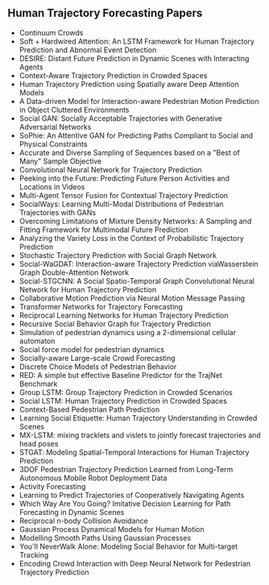 
<h2> Human Trajectory Forecasting Papers </h2>




<ul>

                             

 <li><a target="_blank" href="https://github.com/manjunath5496/Human-Trajectory-Forecasting-Papers/blob/master/hum(1).pdf" style="text-decoration:none;">Continuum Crowds</a></li>

 <li><a target="_blank" href="https://github.com/manjunath5496/Human-Trajectory-Forecasting-Papers/blob/master/hum(2).pdf" style="text-decoration:none;">Soft + Hardwired Attention: An LSTM Framework for Human Trajectory Prediction and Abnormal Event Detection</a></li>

<li><a target="_blank" href="https://github.com/manjunath5496/Human-Trajectory-Forecasting-Papers/blob/master/hum(3).pdf" style="text-decoration:none;">DESIRE: Distant Future Prediction in Dynamic Scenes with Interacting Agents</a></li>
 <li><a target="_blank" href="https://github.com/manjunath5496/Human-Trajectory-Forecasting-Papers/blob/master/hum(4).pdf" style="text-decoration:none;">Context-Aware Trajectory Prediction in Crowded Spaces</a></li>                              
<li><a target="_blank" href="https://github.com/manjunath5496/Human-Trajectory-Forecasting-Papers/blob/master/hum(5).pdf" style="text-decoration:none;">Human Trajectory Prediction using Spatially aware Deep Attention Models</a></li>
<li><a target="_blank" href="https://github.com/manjunath5496/Human-Trajectory-Forecasting-Papers/blob/master/hum(6).pdf" style="text-decoration:none;">A Data-driven Model for Interaction-aware Pedestrian Motion Prediction in Object Cluttered Environments</a></li>
 <li><a target="_blank" href="https://github.com/manjunath5496/Human-Trajectory-Forecasting-Papers/blob/master/hum(7).pdf" style="text-decoration:none;">Social GAN: Socially Acceptable Trajectories with Generative Adversarial Networks</a></li>

 <li><a target="_blank" href="https://github.com/manjunath5496/Human-Trajectory-Forecasting-Papers/blob/master/hum(8).pdf" style="text-decoration:none;"> SoPhie: An Attentive GAN for Predicting Paths Compliant to Social and Physical Constraints</a></li>
   <li><a target="_blank" href="https://github.com/manjunath5496/Human-Trajectory-Forecasting-Papers/blob/master/hum(9).pdf" style="text-decoration:none;">Accurate and Diverse Sampling of Sequences based on a "Best of Many" Sample Objective</a></li>
  
   
 <li><a target="_blank" href="https://github.com/manjunath5496/Human-Trajectory-Forecasting-Papers/blob/master/hum(10).pdf" style="text-decoration:none;">Convolutional Neural Network for Trajectory Prediction </a></li>                              
<li><a target="_blank" href="https://github.com/manjunath5496/Human-Trajectory-Forecasting-Papers/blob/master/hum(11).pdf" style="text-decoration:none;">Peeking into the Future:
Predicting Future Person Activities and Locations in Videos</a></li>
<li><a target="_blank" href="https://github.com/manjunath5496/Human-Trajectory-Forecasting-Papers/blob/master/hum(12).pdf" style="text-decoration:none;">Multi-Agent Tensor Fusion for Contextual Trajectory Prediction</a></li>
<li><a target="_blank" href="https://github.com/manjunath5496/Human-Trajectory-Forecasting-Papers/blob/master/hum(13).pdf" style="text-decoration:none;">SocialWays: Learning Multi-Modal Distributions of Pedestrian Trajectories with GANs</a></li>

<li><a target="_blank" href="https://github.com/manjunath5496/Human-Trajectory-Forecasting-Papers/blob/master/hum(14).pdf" style="text-decoration:none;">Overcoming Limitations of Mixture Density Networks: A Sampling and Fitting Framework for Multimodal Future Prediction</a></li>
                              
<li><a target="_blank" href="https://github.com/manjunath5496/Human-Trajectory-Forecasting-Papers/blob/master/hum(15).pdf" style="text-decoration:none;">Analyzing the Variety Loss in the Context of Probabilistic Trajectory Prediction</a></li>

<li><a target="_blank" href="https://github.com/manjunath5496/Human-Trajectory-Forecasting-Papers/blob/master/hum(16).pdf" style="text-decoration:none;">Stochastic Trajectory Prediction with Social Graph Network</a></li>

  <li><a target="_blank" href="https://github.com/manjunath5496/Human-Trajectory-Forecasting-Papers/blob/master/hum(17).pdf" style="text-decoration:none;">Social-WaGDAT: Interaction-aware Trajectory Prediction viaWasserstein Graph Double-Attention Network</a></li>   
  
<li><a target="_blank" href="https://github.com/manjunath5496/Human-Trajectory-Forecasting-Papers/blob/master/hum(18).pdf" style="text-decoration:none;">Social-STGCNN: A Social Spatio-Temporal Graph Convolutional Neural Network for Human Trajectory Prediction</a></li> 

  
<li><a target="_blank" href="https://github.com/manjunath5496/Human-Trajectory-Forecasting-Papers/blob/master/hum(19).pdf" style="text-decoration:none;">Collaborative Motion Prediction via Neural Motion Message Passing</a></li> 

<li><a target="_blank" href="https://github.com/manjunath5496/Human-Trajectory-Forecasting-Papers/blob/master/hum(20).pdf" style="text-decoration:none;">Transformer Networks for Trajectory Forecasting</a></li>

<li><a target="_blank" href="https://github.com/manjunath5496/Human-Trajectory-Forecasting-Papers/blob/master/hum(21).pdf" style="text-decoration:none;">Reciprocal Learning Networks for Human Trajectory Prediction</a></li>
<li><a target="_blank" href="https://github.com/manjunath5496/Human-Trajectory-Forecasting-Papers/blob/master/hum(22).pdf" style="text-decoration:none;">Recursive Social Behavior Graph for Trajectory Prediction</a></li> 
 <li><a target="_blank" href="https://github.com/manjunath5496/Human-Trajectory-Forecasting-Papers/blob/master/hum(23).pdf" style="text-decoration:none;">Simulation of pedestrian dynamics using a 2-dimensional cellular automaton</a></li> 
 

   <li><a target="_blank" href="https://github.com/manjunath5496/Human-Trajectory-Forecasting-Papers/blob/master/hum(24).pdf" style="text-decoration:none;">Social force model for pedestrian dynamics</a></li>
 
   <li><a target="_blank" href="https://github.com/manjunath5496/Human-Trajectory-Forecasting-Papers/blob/master/hum(25).pdf" style="text-decoration:none;">Socially-aware Large-scale Crowd Forecasting</a></li>                              
 <li><a target="_blank" href="https://github.com/manjunath5496/Human-Trajectory-Forecasting-Papers/blob/master/hum(26).pdf" style="text-decoration:none;">Discrete Choice Models of Pedestrian Behavior</a></li>
 <li><a target="_blank" href="https://github.com/manjunath5496/Human-Trajectory-Forecasting-Papers/blob/master/hum(27).pdf" style="text-decoration:none;">RED: A simple but effective Baseline Predictor for the TrajNet Benchmark</a></li>
   
 
   <li><a target="_blank" href="https://github.com/manjunath5496/Human-Trajectory-Forecasting-Papers/blob/master/hum(28).pdf" style="text-decoration:none;">Group LSTM: Group Trajectory Prediction in Crowded Scenarios</a></li>
 
   <li><a target="_blank" href="https://github.com/manjunath5496/Human-Trajectory-Forecasting-Papers/blob/master/hum(29).pdf" style="text-decoration:none;">Social LSTM:
Human Trajectory Prediction in Crowded Spaces </a></li>                              

  <li><a target="_blank" href="https://github.com/manjunath5496/Human-Trajectory-Forecasting-Papers/blob/master/hum(30).pdf" style="text-decoration:none;">Context-Based Pedestrian Path Prediction</a></li>
 
   <li><a target="_blank" href="https://github.com/manjunath5496/Human-Trajectory-Forecasting-Papers/blob/master/hum(31).pdf" style="text-decoration:none;">Learning Social Etiquette: Human Trajectory Understanding in Crowded Scenes</a></li> 
    <li><a target="_blank" href="https://github.com/manjunath5496/Human-Trajectory-Forecasting-Papers/blob/master/hum(32).pdf" style="text-decoration:none;">MX-LSTM: mixing tracklets and vislets to jointly forecast trajectories and head poses</a></li> 

   <li><a target="_blank" href="https://github.com/manjunath5496/Human-Trajectory-Forecasting-Papers/blob/master/hum(33).pdf" style="text-decoration:none;">STGAT: Modeling Spatial-Temporal Interactions for Human Trajectory Prediction</a></li>                              

  <li><a target="_blank" href="https://github.com/manjunath5496/Human-Trajectory-Forecasting-Papers/blob/master/hum(34).pdf" style="text-decoration:none;">3DOF Pedestrian Trajectory Prediction Learned from Long-Term Autonomous Mobile Robot Deployment Data</a></li> 
 
  <li><a target="_blank" href="https://github.com/manjunath5496/Human-Trajectory-Forecasting-Papers/blob/master/hum(35).pdf" style="text-decoration:none;">Activity Forecasting</a></li> 

  <li><a target="_blank" href="https://github.com/manjunath5496/Human-Trajectory-Forecasting-Papers/blob/master/hum(36).pdf" style="text-decoration:none;">Learning to Predict Trajectories of Cooperatively Navigating Agents</a></li> 
 
<li><a target="_blank" href="https://github.com/manjunath5496/Human-Trajectory-Forecasting-Papers/blob/master/hum(37).pdf" style="text-decoration:none;">Which Way Are You Going? Imitative Decision Learning for Path Forecasting in Dynamic Scenes</a></li>
 <li><a target="_blank" href="https://github.com/manjunath5496/Human-Trajectory-Forecasting-Papers/blob/master/hum(38).pdf" style="text-decoration:none;">Reciprocal n-body Collision Avoidance</a></li>
<li><a target="_blank" href="https://github.com/manjunath5496/Human-Trajectory-Forecasting-Papers/blob/master/hum(39).pdf" style="text-decoration:none;">Gaussian Process Dynamical Models for Human Motion</a></li>
 <li><a target="_blank" href="https://github.com/manjunath5496/Human-Trajectory-Forecasting-Papers/blob/master/hum(40).pdf" style="text-decoration:none;">Modelling Smooth Paths Using Gaussian Processes</a></li>                              
<li><a target="_blank" href="https://github.com/manjunath5496/Human-Trajectory-Forecasting-Papers/blob/master/hum(41).pdf" style="text-decoration:none;">You'll NeverWalk Alone: Modeling Social Behavior for Multi-target Tracking</a></li>
<li><a target="_blank" href="https://github.com/manjunath5496/Human-Trajectory-Forecasting-Papers/blob/master/hum(42).pdf" style="text-decoration:none;">Encoding Crowd Interaction with Deep Neural Network for Pedestrian Trajectory Prediction</a></li>
 
  </ul>
